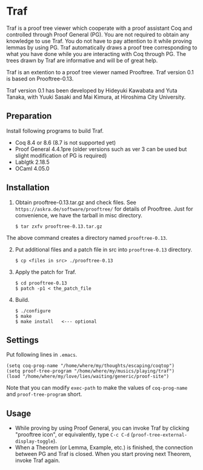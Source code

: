 # Traf

Traf is a proof tree viewer which cooperate with a proof assistant Coq and controlled through Proof General (PG). You are not required to obtain any knowledge to use Traf. You do not have to pay attention to it while proving lemmas by using PG. Traf automatically draws a proof tree corresponding to what you have done while you are interacting with Coq through PG. The trees drawn by Traf are informative and will be of great help.

Traf is an extention to a proof tree viewer named Prooftree. Traf version 0.1 is based on Prooftree-0.13.

Traf version 0.1 has been developed by Hideyuki Kawabata and Yuta Tanaka, with Yuuki Sasaki and Mai Kimura, at Hiroshima City University.


## Preparation

Install following programs to build Traf.

- Coq 8.4 or 8.6 (8.7 is not supported yet)
- Proof General 4.4.1pre (older versions such as ver 3 can be used but slight modification of PG is required)
- Lablgtk 2.18.5
- OCaml 4.05.0

## Installation

1. Obtain prooftree-0.13.tar.gz and check files.  See `https://askra.de/software/prooftree/` for details of Prooftree. Just for convenience, we have the tarball in misc directory.

    ```
    $ tar zxfv prooftree-0.13.tar.gz
    ```
The above command creates a directory named `prooftree-0.13`.


2. Put additional files and a patch file in src into `prooftree-0.13` directory.

    ```
    $ cp <files in src> ./prooftree-0.13
    ```

3. Apply the patch for Traf.
  
    ```
    $ cd prooftree-0.13
    $ patch -p1 < the_patch_file
    ```

4. Build.

    ```
    $ ./configure
    $ make
    $ make install   <--- optional
    ```

## Settings

Put following lines in `.emacs`.

    (setq coq-prog-name "/home/where/my/thoughts/escaping/coqtop")
    (setq proof-tree-program "/home/where/my/musics/playing/traf")
    (load "/home/where/my/love/lies/waiting/generic/proof-site")
    
Note that you can modify `exec-path` to make the values of `coq-prog-name` and `proof-tree-program` short.

## Usage

- While proving by using Proof General, you can invoke Traf by clicking "prooftree icon", or equivalently, type `C-c C-d` (`proof-tree-external-display-toggle`).
- When a Theorem (or Lemma, Example, etc.) is finished, the connection between PG and Traf is closed. When you start proving next Theorem, invoke Traf again.